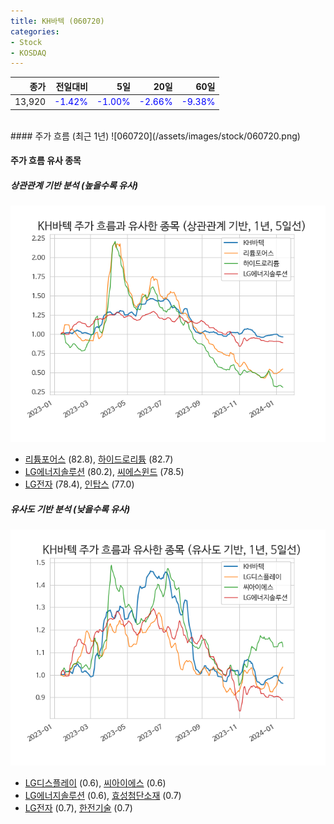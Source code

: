```yaml
---
title: KH바텍 (060720)
categories:
- Stock
- KOSDAQ
---
```


|종가|전일대비|5일|20일|60일|
|---:|-------:|--:|---:|---:|
|13,920|<span style="color: blue">-1.42%</span>|<span style="color: blue">-1.00%</span>|<span style="color: blue">-2.66%</span>|<span style="color: blue">-9.38%</span>|

<!-- more -->
<br>
#### 주가 흐름 (최근 1년)
![060720](/assets/images/stock/060720.png)


#### 주가 흐름 유사 종목


##### 상관관계 기반 분석 (높을수록 유사)
![060720](/assets/images/stock/060720_corr.png)
- [리튬포어스](/073570/) (82.8), [하이드로리튬](/101670/) (82.7)
- [LG에너지솔루션](/373220/) (80.2), [씨에스윈드](/112610/) (78.5)
- [LG전자](/066570/) (78.4), [인탑스](/049070/) (77.0)


##### 유사도 기반 분석 (낮을수록 유사)	
![060720](/assets/images/stock/060720_sim.png)
- [LG디스플레이](/034220/) (0.6), [씨아이에스](/222080/) (0.6)
- [LG에너지솔루션](/373220/) (0.6), [효성첨단소재](/298050/) (0.7)
- [LG전자](/066570/) (0.7), [한전기술](/052690/) (0.7)